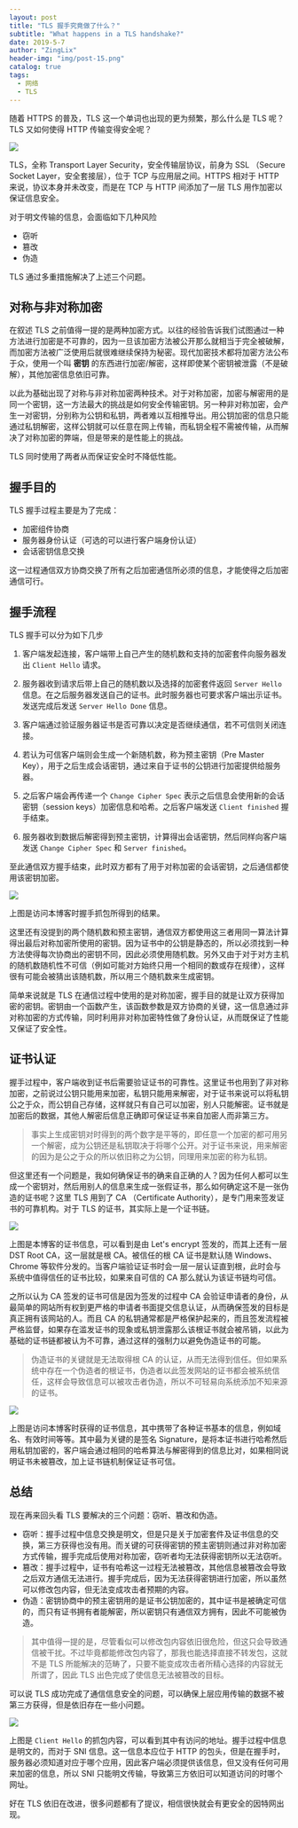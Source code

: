 ```yaml
---
layout: post
title: "TLS 握手究竟做了什么？"
subtitle: "What happens in a TLS handshake?"
date: 2019-5-7
author: "ZingLix"
header-img: "img/post-15.png"
catalog: true
tags:
  - 网络
  - TLS
---
```


随着 HTTPS 的普及，TLS 这一个单词也出现的更为频繁，那么什么是 TLS 呢？TLS 又如何使得 HTTP 传输变得安全呢？

![](/img/in-post/TLS/1.png)

TLS，全称 Transport Layer Security，安全传输层协议，前身为 SSL （Secure Socket Layer，安全套接层），位于 TCP 与应用层之间。HTTPS 相对于 HTTP 来说，协议本身并未改变，而是在 TCP 与 HTTP 间添加了一层 TLS 用作加密以保证信息安全。

对于明文传输的信息，会面临如下几种风险

- 窃听
- 篡改
- 伪造

TLS 通过多重措施解决了上述三个问题。

## 对称与非对称加密

在叙述 TLS 之前值得一提的是两种加密方式。以往的经验告诉我们试图通过一种方法进行加密是不可靠的，因为一旦该加密方法被公开那么就相当于完全被破解，而加密方法被广泛使用后就很难继续保持为秘密。现代加密技术都将加密方法公布于众，使用一个叫 **密钥** 的东西进行加密/解密，这样即使某个密钥被泄露（不是破解），其他加密信息依旧可靠。

以此为基础出现了对称与非对称加密两种技术。对于对称加密，加密与解密用的是同一个密钥，这一方法最大的挑战是如何安全传输密钥。另一种非对称加密，会产生一对密钥，分别称为公钥和私钥，两者难以互相推导出。用公钥加密的信息只能通过私钥解密，这样公钥就可以任意在网上传输，而私钥全程不需被传输，从而解决了对称加密的弊端，但是带来的是性能上的挑战。

TLS 同时使用了两者从而保证安全时不降低性能。

## 握手目的

TLS 握手过程主要是为了完成：

- 加密组件协商
- 服务器身份认证（可选的可以进行客户端身份认证）
- 会话密钥信息交换

这一过程通信双方协商交换了所有之后加密通信所必须的信息，才能使得之后加密通信可行。

## 握手流程

TLS 握手可以分为如下几步

1. 客户端发起连接，客户端带上自己产生的随机数和支持的加密套件向服务器发出 `Client Hello` 请求。

2. 服务器收到请求后带上自己的随机数以及选择的加密套件返回 `Server Hello` 信息。在之后服务器发送自己的证书。此时服务器也可要求客户端出示证书。发送完成后发送 `Server Hello Done` 信息。

3. 客户端通过验证服务器证书是否可靠以决定是否继续通信，若不可信则关闭连接。

4. 若认为可信客户端则会生成一个新随机数，称为预主密钥（Pre Master Key），用于之后生成会话密钥，通过来自于证书的公钥进行加密提供给服务器。

5. 之后客户端会再传递一个 `Change Cipher Spec` 表示之后信息会使用新的会话密钥（session keys）加密信息和哈希。之后客户端发送 `Client finished` 握手结束。

6. 服务器收到数据后解密得到预主密钥，计算得出会话密钥，然后同样向客户端发送 `Change Cipher Spec` 和 `Server finished`。

至此通信双方握手结束，此时双方都有了用于对称加密的会话密钥，之后通信都使用该密钥加密。

![](/img/in-post/TLS/4.png)

上图是访问本博客时握手抓包所得到的结果。

这里还有没提到的两个随机数和预主密钥，通信双方都使用这三者用同一算法计算得出最后对称加密所使用的密钥。因为证书中的公钥是静态的，所以必须找到一种方法使得每次协商出的密钥不同，因此必须使用随机数。另外又由于对于对方主机的随机数随机性不可信（例如可能对方始终只用一个相同的数或存在规律），这样很有可能会被猜出该随机数，所以用三个随机数来生成密钥。

简单来说就是 TLS 在通信过程中使用的是对称加密，握手目的就是让双方获得加密的密钥。密钥由一个函数产生，该函数参数是双方协商的关键，这一信息通过非对称加密的方式传输，同时利用非对称加密特性做了身份认证，从而既保证了性能又保证了安全性。

## 证书认证

握手过程中，客户端收到证书后需要验证证书的可靠性。这里证书也用到了非对称加密，之前说过公钥只能用来加密，私钥只能用来解密，对于证书来说可以将私钥公之于众，而公钥自己存储，这样就只有自己可以加密，别人只能解密。证书就是加密后的数据，其他人解密后信息正确即可保证证书来自加密人而非第三方。

> 事实上生成密钥对时得到的两个数字是平等的，即任意一个加密的都可用另一个解密，成为公钥还是私钥取决于将哪个公开。对于证书来说，用来解密的因为是公之于众的所以依旧称之为公钥，同理用来加密的称为私钥。

但这里还有一个问题是，我如何确保证书的确来自正确的人？因为任何人都可以生成一个密钥对，然后用别人的信息来生成一张假证书，那么如何确定这不是一张伪造的证书呢？这里 TLS 用到了 CA （Certificate Authority），是专门用来签发证书的可靠机构。对于 TLS 的证书，其实际上是一个证书链。

![](/img/in-post/TLS/3.png)

上图是本博客的证书信息，可以看到是由 Let's encrypt 签发的，而其上还有一层 DST Root CA，这一层就是根 CA。被信任的根 CA 证书是默认随 Windows、Chrome 等软件分发的。当客户端验证证书时会一层一层认证直到根，此时会与系统中值得信任的证书比较，如果来自可信的 CA 那么就认为该证书链均可信。

之所以认为 CA 签发的证书可信是因为签发的过程中 CA 会验证申请者的身份，从最简单的网站所有权到更严格的申请者书面提交信息认证，从而确保签发的目标是真正拥有该网站的人。而且 CA 的私钥通常都是严格保护起来的，而且签发流程被严格监督，如果存在滥发证书的现象或私钥泄露那么该根证书就会被吊销，以此为基础的证书链都被认为不可靠，通过这样的强制力以避免伪造证书的可能。

> 伪造证书的关键就是无法取得根 CA 的认证，从而无法得到信任。但如果系统中存在一个伪造者的根证书，伪造者以此签发网站的证书都会被系统信任，这样会导致信息可以被攻击者伪造，所以不可轻易向系统添加不知来源的证书。

![](/img/in-post/TLS/5.png)

上图是访问本博客时获得的证书信息，其中携带了各种证书基本的信息，例如域名、有效时间等等。其中最为关键的是签名 Signature，是将本证书进行哈希然后用私钥加密的，客户端会通过相同的哈希算法与解密得到的信息比对，如果相同说明证书未被篡改，加上证书链机制保证证书可信。

## 总结

现在再来回头看 TLS 要解决的三个问题：窃听、篡改和伪造。

- 窃听：握手过程中信息交换是明文，但是只是关于加密套件及证书信息的交换，第三方获得也没有用。而关键的可获得密钥的预主密钥则通过非对称加密方式传输，握手完成后使用对称加密，窃听者均无法获得密钥所以无法窃听。
- 篡改：握手过程中，证书有哈希这一过程无法被篡改，其他信息被篡改会导致之后双方通信无法进行。握手完成后，因为无法获得密钥进行加密，所以虽然可以修改包内容，但无法变成攻击者预期的内容。
- 伪造：密钥协商中的预主密钥用的是证书公钥加密的，其中证书是被确定可信的，而只有证书拥有者能解密，所以密钥只有通信双方拥有，因此不可能被伪造。

> 其中值得一提的是，尽管看似可以修改包内容依旧很危险，但这只会导致通信被干扰。不过毕竟都能修改包内容了，那我也能选择直接不转发包，这就不是 TLS 所能解决的范畴了，只要不能变成攻击者所精心选择的内容就无所谓了，因此 TLS 出色完成了使信息无法被篡改的目标。

可以说 TLS 成功完成了通信信息安全的问题，可以确保上层应用传输的数据不被第三方获得，但是依旧存在一些小问题。

![](/img/in-post/TLS/2.png)

上图是 `Client Hello` 的抓包内容，可以看到其中有访问的地址。握手过程中信息是明文的，而对于 SNI 信息。这一信息本应位于 HTTP 的包头，但是在握手时，服务器必须知道对应于哪个应用，因此客户端必须提供该信息，但又没有任何可用来加密的信息，所以 SNI 只能明文传输，导致第三方依旧可以知道访问的时哪个网址。

好在 TLS 依旧在改进，很多问题都有了提议，相信很快就会有更安全的因特网出现。
